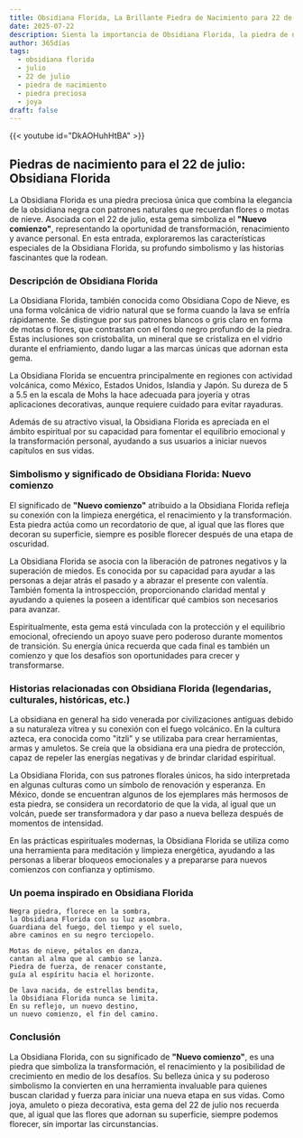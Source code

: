 ```yaml
---
title: Obsidiana Florida, La Brillante Piedra de Nacimiento para 22 de julio
date: 2025-07-22
description: Sienta la importancia de Obsidiana Florida, la piedra de nacimiento de 22 de julio que simboliza Nuevo comienzo. Deje que su belleza y significado iluminen su día.
author: 365días
tags:
  - obsidiana florida
  - julio
  - 22 de julio
  - piedra de nacimiento
  - piedra preciosa
  - joya
draft: false
---
```


{{< youtube id="DkAOHuhHtBA" >}}


## Piedras de nacimiento para el 22 de julio: Obsidiana Florida

La Obsidiana Florida es una piedra preciosa única que combina la elegancia de la obsidiana negra con patrones naturales que recuerdan flores o motas de nieve. Asociada con el 22 de julio, esta gema simboliza el **"Nuevo comienzo"**, representando la oportunidad de transformación, renacimiento y avance personal. En esta entrada, exploraremos las características especiales de la Obsidiana Florida, su profundo simbolismo y las historias fascinantes que la rodean.

### Descripción de Obsidiana Florida

La Obsidiana Florida, también conocida como Obsidiana Copo de Nieve, es una forma volcánica de vidrio natural que se forma cuando la lava se enfría rápidamente. Se distingue por sus patrones blancos o gris claro en forma de motas o flores, que contrastan con el fondo negro profundo de la piedra. Estas inclusiones son cristobalita, un mineral que se cristaliza en el vidrio durante el enfriamiento, dando lugar a las marcas únicas que adornan esta gema.

La Obsidiana Florida se encuentra principalmente en regiones con actividad volcánica, como México, Estados Unidos, Islandia y Japón. Su dureza de 5 a 5.5 en la escala de Mohs la hace adecuada para joyería y otras aplicaciones decorativas, aunque requiere cuidado para evitar rayaduras.

Además de su atractivo visual, la Obsidiana Florida es apreciada en el ámbito espiritual por su capacidad para fomentar el equilibrio emocional y la transformación personal, ayudando a sus usuarios a iniciar nuevos capítulos en sus vidas.

### Simbolismo y significado de Obsidiana Florida: Nuevo comienzo

El significado de **"Nuevo comienzo"** atribuido a la Obsidiana Florida refleja su conexión con la limpieza energética, el renacimiento y la transformación. Esta piedra actúa como un recordatorio de que, al igual que las flores que decoran su superficie, siempre es posible florecer después de una etapa de oscuridad.

La Obsidiana Florida se asocia con la liberación de patrones negativos y la superación de miedos. Es conocida por su capacidad para ayudar a las personas a dejar atrás el pasado y a abrazar el presente con valentía. También fomenta la introspección, proporcionando claridad mental y ayudando a quienes la poseen a identificar qué cambios son necesarios para avanzar.

Espiritualmente, esta gema está vinculada con la protección y el equilibrio emocional, ofreciendo un apoyo suave pero poderoso durante momentos de transición. Su energía única recuerda que cada final es también un comienzo y que los desafíos son oportunidades para crecer y transformarse.

### Historias relacionadas con Obsidiana Florida (legendarias, culturales, históricas, etc.)

La obsidiana en general ha sido venerada por civilizaciones antiguas debido a su naturaleza vítrea y su conexión con el fuego volcánico. En la cultura azteca, era conocida como "itzli" y se utilizaba para crear herramientas, armas y amuletos. Se creía que la obsidiana era una piedra de protección, capaz de repeler las energías negativas y de brindar claridad espiritual.

La Obsidiana Florida, con sus patrones florales únicos, ha sido interpretada en algunas culturas como un símbolo de renovación y esperanza. En México, donde se encuentran algunos de los ejemplares más hermosos de esta piedra, se considera un recordatorio de que la vida, al igual que un volcán, puede ser transformadora y dar paso a nueva belleza después de momentos de intensidad.

En las prácticas espirituales modernas, la Obsidiana Florida se utiliza como una herramienta para meditación y limpieza energética, ayudando a las personas a liberar bloqueos emocionales y a prepararse para nuevos comienzos con confianza y optimismo.

### Un poema inspirado en Obsidiana Florida

```
Negra piedra, florece en la sombra,  
la Obsidiana Florida con su luz asombra.  
Guardiana del fuego, del tiempo y el suelo,  
abre caminos en su negro terciopelo.  

Motas de nieve, pétalos en danza,  
cantan al alma que al cambio se lanza.  
Piedra de fuerza, de renacer constante,  
guía al espíritu hacia el horizonte.  

De lava nacida, de estrellas bendita,  
la Obsidiana Florida nunca se limita.  
En su reflejo, un nuevo destino,  
un nuevo comienzo, el fin del camino.  
```

### Conclusión

La Obsidiana Florida, con su significado de **"Nuevo comienzo"**, es una piedra que simboliza la transformación, el renacimiento y la posibilidad de crecimiento en medio de los desafíos. Su belleza única y su poderoso simbolismo la convierten en una herramienta invaluable para quienes buscan claridad y fuerza para iniciar una nueva etapa en sus vidas. Como joya, amuleto o pieza decorativa, esta gema del 22 de julio nos recuerda que, al igual que las flores que adornan su superficie, siempre podemos florecer, sin importar las circunstancias.